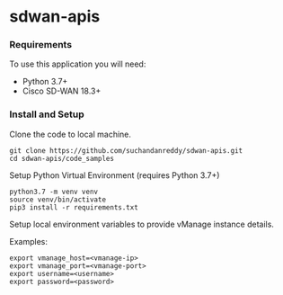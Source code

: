 # sdwan-apis

### Requirements

To use this application you will need:

* Python 3.7+
* Cisco SD-WAN 18.3+

### Install and Setup

Clone the code to local machine.

```
git clone https://github.com/suchandanreddy/sdwan-apis.git
cd sdwan-apis/code_samples
```

Setup Python Virtual Environment (requires Python 3.7+)

```
python3.7 -m venv venv
source venv/bin/activate
pip3 install -r requirements.txt
```

Setup local environment variables to provide vManage instance details.

Examples:

```
export vmanage_host=<vmanage-ip>
export vmanage_port=<vmanage-port>
export username=<username>
export password=<password>
```
